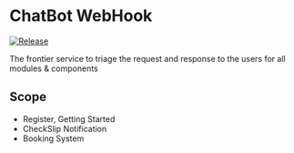 # ChatBot WebHook
[![Release](https://github.com/kaojai-ai/chatbot-webhook/actions/workflows/manual-release.yml/badge.svg)](https://github.com/kaojai-ai/chatbot-webhook/actions/workflows/manual-release.yml)

The frontier service to triage the request and response to the users for all modules & components

## Scope
- Register, Getting Started
- CheckSlip Notification
- Booking System
